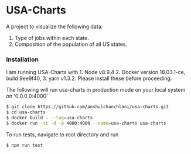 # USA-Charts

A project to visualize the following data:

1. Type of jobs within each state.
2. Composition of the population of all US states.

### Installation

I am running USA-Charts with 
    1. Node v8.9.4
    2. Docker version 18.03.1-ce, build 9ee9f40,
    3. yarn v1.3.2. 
Please install these before proceeding.

The following will run usa-charts in production mode on your local system on '0.0.0.0:4000'
```sh
$ git clone https://github.com/anshulchanchlani/usa-charts.git
$ cd usa-charts
$ docker build . --tag=usa-charts
$ docker run -it -d -p 4000:4000 --name=usa-charts usa-charts
```
To run tests, navigate to root directory and run 
```sh
$ npm run test
